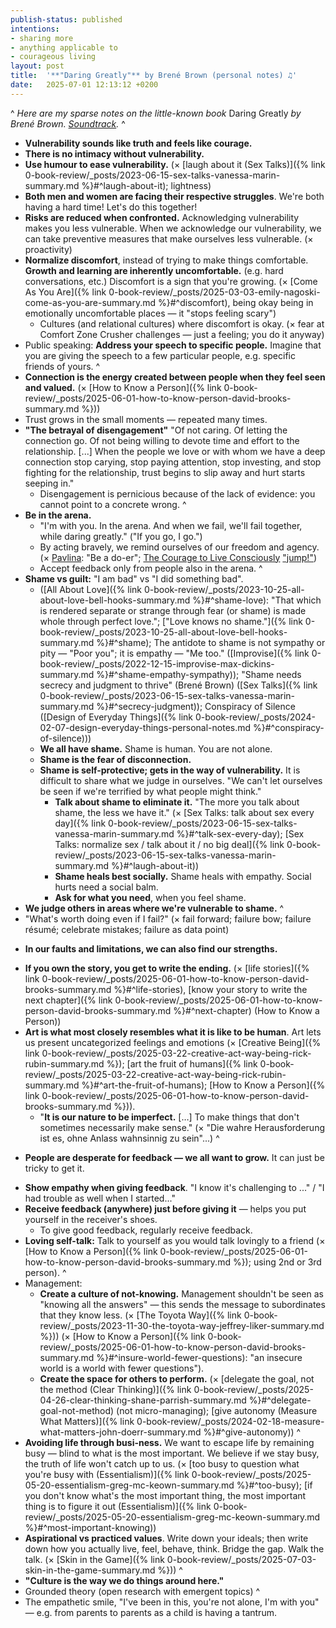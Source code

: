 ```yaml
---
publish-status: published
intentions:
- sharing more
- anything applicable to
- courageous living
layout: post
title:  '**"Daring Greatly"** by Brené Brown (personal notes) ♫'
date:   2025-07-01 12:13:12 +0200
---
```

^
*Here are my sparse notes on the little-known book* Daring Greatly *by Brené Brown. [Soundtrack](https://open.spotify.com/playlist/3QAVkR7OQFj04mRYzwuh4E).*
^
- **Vulnerability sounds like truth and feels like courage.**
- **There is no intimacy without vulnerability.**
- **Use humour to ease vulnerability.** (× [laugh about it (Sex Talks)]({% link 0-book-review/_posts/2023-06-15-sex-talks-vanessa-marin-summary.md %}#^laugh-about-it); lightness)
- **Both men and women are facing their respective struggles**. We're both having a hard time! Let's do this together!
- <a name="^risks-are-reduced-when-confronted"></a>**Risks are reduced when confronted.** Acknowledging vulnerability makes you less vulnerable. When we acknowledge our vulnerability, we can take preventive measures that make ourselves less vulnerable. (× proactivity)
- **Normalize discomfort**, instead of trying to make things comfortable. **Growth and learning are inherently uncomfortable.** (e.g. hard conversations, etc.) Discomfort is a sign that you're growing. (× [Come As You Are]({% link 0-book-review/_posts/2025-03-03-emily-nagoski-come-as-you-are-summary.md %}#^discomfort), being okay being in emotionally uncomfortable places — it "stops feeling scary")
	* Cultures (and relational cultures) where discomfort is okay. (× fear at Comfort Zone Crusher challenges — just a feeling; you do it anyway)
- Public speaking: **Address your speech to specific people.** Imagine that you are giving the speech to a few particular people, e.g. specific friends of yours.
^
- **Connection is the energy created between people when they feel seen and valued.** (× [How to Know a Person]({% link 0-book-review/_posts/2025-06-01-how-to-know-person-david-brooks-summary.md %}))
- Trust grows in the small moments — repeated many times.
- **"The betrayal of disengagement"** "Of not caring. Of letting the connection go. Of not being willing to devote time and effort to the relationship. \[...\] When the people we love or with whom we have a deep connection stop carying, stop paying attention, stop investing, and stop fighting for the relationship, trust begins to slip away and hurt starts seeping in."
	- Disengagement is pernicious because of the lack of evidence: you cannot point to a concrete wrong.
^
- **Be in the arena.**
	- "I'm with you. In the arena. And when we fail, we'll fail together, while daring greatly." ("If you go, I go.")
	- By acting bravely, we remind ourselves of our freedom and agency. (× [Pavlina](https://www.youtube.com/watch?v=8hFdmt9omBE): "Be a do-er"; [The Courage to Live Consciously](https://stevepavlina.com/blog/2004/10/the-courage-to-live-consciously/)  ["jump!"](https://thedolectures.com/talks/buckle-up-you-re-in-for-a-whirlwind/))
	- Accept feedback only from people also in the arena.
^
- **Shame vs guilt:** "I am bad" vs "I did something bad".
	- ([All About Love]({% link 0-book-review/_posts/2023-10-25-all-about-love-bell-hooks-summary.md %}#^shame-love): "That which is rendered separate or strange through fear (or shame) is made whole through perfect love."; ["Love knows no shame."]({% link 0-book-review/_posts/2023-10-25-all-about-love-bell-hooks-summary.md %}#^shame); The antidote to shame is not sympathy or pity — "Poor you"; it is empathy — "Me too." ([Improvise]({% link 0-book-review/_posts/2022-12-15-improvise-max-dickins-summary.md %}#^shame-empathy-sympathy)); "Shame needs secrecy and judgment to thrive" (Brené Brown) ([Sex Talks]({% link 0-book-review/_posts/2023-06-15-sex-talks-vanessa-marin-summary.md %}#^secrecy-judgment)); Conspiracy of Silence ([Design of Everyday Things]({% link 0-book-review/_posts/2024-02-07-design-everyday-things-personal-notes.md %}#^conspiracy-of-silence)))
	- **We all have shame.** Shame is human. You are not alone.
	- **Shame is the fear of disconnection.**
	- **Shame is self-protective; gets in the way of vulnerability.** It is difficult to share what we judge in ourselves. "We can't let ourselves be seen if we're terrified by what people might think."
		- **Talk about shame to eliminate it.** "The more you talk about shame, the less we have it." (× [Sex Talks: talk about sex every day]({% link 0-book-review/_posts/2023-06-15-sex-talks-vanessa-marin-summary.md %}#^talk-sex-every-day); [Sex Talks: normalize sex / talk about it / no big deal]({% link 0-book-review/_posts/2023-06-15-sex-talks-vanessa-marin-summary.md %}#^laugh-about-it))
		- **Shame heals best socially.** Shame heals with empathy. Social hurts need a social balm.
		- **Ask for what you need**, when you feel shame.
- **We judge others in areas where we're vulnerable to shame.**
^
- "What's worth doing even if I fail?" (× fail forward; failure bow; failure résumé; celebrate mistakes; failure as data point)
* **In our faults and limitations, we can also find our strengths.**
- **If you own the story, you get to write the ending.** (× [life stories]({% link 0-book-review/_posts/2025-06-01-how-to-know-person-david-brooks-summary.md %}#^life-stories), [know your story to write the next chapter]({% link 0-book-review/_posts/2025-06-01-how-to-know-person-david-brooks-summary.md %}#^next-chapter) (How to Know a Person))
- **Art is what most closely resembles what it is like to be human**. Art lets us present uncategorized feelings and emotions (× [Creative Being]({% link 0-book-review/_posts/2025-03-22-creative-act-way-being-rick-rubin-summary.md %}); [art the fruit of humans]({% link 0-book-review/_posts/2025-03-22-creative-act-way-being-rick-rubin-summary.md %}#^art-the-fruit-of-humans); [How to Know a Person]({% link 0-book-review/_posts/2025-06-01-how-to-know-person-david-brooks-summary.md %})).
	- "**It is our nature to be imperfect.** \[…\] To make things that don't sometimes necessarily make sense." (× "Die wahre Herausforderung ist es, ohne Anlass wahnsinnig zu sein"...) 
^
* **People are desperate for feedback — we all want to grow.** It can just be tricky to get it.
- **Show empathy when giving feedback**. "I know it's challenging to ..." / "I had trouble as well when I started..."
- **Receive feedback (anywhere) just before giving it** — helps you put yourself in the receiver's shoes.
	- To give good feedback, regularly receive feedback.
- **Loving self-talk:** Talk to yourself as you would talk lovingly to a friend (× [How to Know a Person]({% link 0-book-review/_posts/2025-06-01-how-to-know-person-david-brooks-summary.md %}); using 2nd or 3rd person).
^
- Management:
	- **Create a culture of not-knowing.** Management shouldn't be seen as "knowing all the answers" — this sends the message to subordinates that they know less. (× [The Toyota Way]({% link 0-book-review/_posts/2023-11-30-the-toyota-way-jeffrey-liker-summary.md %})) (× [How to Know a Person]({% link 0-book-review/_posts/2025-06-01-how-to-know-person-david-brooks-summary.md %}#^insure-world-fewer-questions): "an insecure world is a world with fewer questions").
	- **Create the space for others to perform.** (× [delegate the goal, not the method (Clear Thinking)]({% link 0-book-review/_posts/2025-04-26-clear-thinking-shane-parrish-summary.md %}#^delegate-goal-not-method) (not micro-managing); [give autonomy (Measure What Matters)]({% link 0-book-review/_posts/2024-02-18-measure-what-matters-john-doerr-summary.md %}#^give-autonomy))
^
- **Avoiding life through busi-ness.** We want to escape life by remaining busy — blind to what is the most important. We believe if we stay busy, the truth of life won't catch up to us. (× [too busy to question what you're busy with (Essentialism)]({% link 0-book-review/_posts/2025-05-20-essentialism-greg-mc-keown-summary.md %}#^too-busy); [if you don't know what's the most important thing, the most important thing is to figure it out (Essentialism)]({% link 0-book-review/_posts/2025-05-20-essentialism-greg-mc-keown-summary.md %}#^most-important-knowing))
- **Aspirational vs practiced values**. Write down your ideals; then write down how you actually live, feel, behave, think. Bridge the gap. Walk the talk. (× [Skin in the Game]({% link 0-book-review/_posts/2025-07-03-skin-in-the-game-summary.md %}))
^
- **"Culture is the way we do things around here."**
- Grounded theory (open research with emergent topics)
^
- The empathetic smile, "I've been in this, you're not alone, I'm with you" — e.g. from parents to parents as a child is having a tantrum.